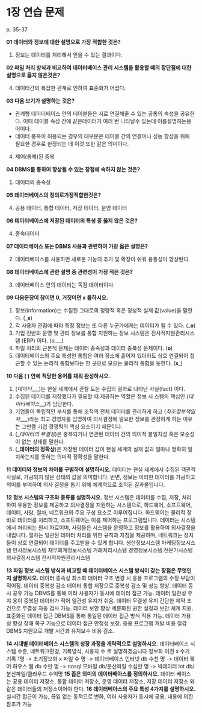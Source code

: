 # 1장 연습 문제

p. 35-37

**01 데이터와 정보에 대한 설명으로 가장 적합한 것은?**

1. 정보는 데이터를 처리해서 얻을 수 있는 결과이다.


**02 파일 처리 방식과 비교하여 데이터베이스 관리 시스템을 활용할 때의 장단점에 대한 설명으로 옳지 않은것은?**

4. 데이터간의 복잡한 관계로 인하여 표준화가 어렵다.

**03 다음 보기가 설명하는 것은?**

- 관계형 데이터베이스 안의 테이블들은 서로 연결해줄 수 있는 공통의 속성을 공유한다. 이때 테이블 속성 간에 같은데이터가 여러 번 나타날수 있는데 이를설명하는용어이다.
- 데이터 중복이 허용되는 경우의 대부분은 테이블 간의 연결이나 성능 향상을 위해 필요한 경우로 한정되는 데 이것 또한 같은 의미이다.


4. 제어(통제)된 중복

**04 DBMS를 통하여 향상될 수 있는 장점에 속하지 않는 것은?**
1. 데이터의 종속성


**05 데이터베이스의 정의로가장적합한것은?**


4. 공용 데이터, 통합 데이터, 저장 데이터, 운영 데이터

**06 데이터베이스에 저장된 데이터의 특성 중 옳지 않은 것은?**


4. 종속데이터

**07 데이터베이스 또는 DBMS 사용과 관련하여 가장 옳은 설명은?**


2. 데이터베이스를 사용하면 새로운 기능의 추가 및 확장이 쉬워 융통성이 향상된다.

**08 데이터베이스에 관한 설명 중 관련성이 가장 적은 것은?**


3. 데이터베이스 안의 데이터는 독점 데이터이다.


**09 다음문장이 참이면 0, 거짓이면 x 를하시오.**

1. 정보(information)는 수집된 그대로의 정량적 혹은 정성적 실제 값(value)을 말한다. (___x__)
2. 각 사용자 관점에 따라 특정 정보는 또 다른 누군가에게는 데이터가 될 수 있다. (___o__)
3. 기업 전반의 운영 및 관리 정보를 통합 지원하는 정보 시스템은 전사적자원관리시스템 (ERP) 이다. (_o____)
4. 파일 처리의 근본적 문제는 데이터 종속성과 데이터 중복성 문제이다. (__o__)
5. 데이터베이스의 주요 특성인 통합은 여러 장소에 흩어져 있더라도 상호 연결되어 접근할 수 있는 논리적 통합보다는 한 곳으로 모으는 물리적 통합을 듯한다. (__x___)

**10 다음 ( ) 안에 적당한 용어를 채워 완성하시오.**

1. (_데이터____)는 현실 세계에서 관찰 도는 수집의 결과로 냐타난 사실(fact) 이다.
2. 수집된 데이터를 저장했다가 필요할 때 제공하는 역할은 정보 시 스템의 핵심인 (_데이터베이스___)가 담당한다.
3. 기업들이 독립적인 부서를 통해 조직의 전체 데이터를 관리하게 하고 (_최조정보책임자____)라는 최고 경영자를 임명하여 의사결정에 필요한 정보를 관장하계 하는 이유는 그만큼 기업 경쟁력의 핵심 요소이기 때문이다.
4. (__데이터의 무결성_)은 중복되거나 연관된 데이터 간의 의미적 불일치성 혹은 모순성이 없는 상태를 말한다.
5. (___데이터의 정확상__)은 저장된 데이터 값이 현실 세계의 실제 값과 얼마나 정확히 일치하는지를 뜻하는 의미적 정확성을 말한다.

**11 데이터와 정보의 차이를 구별하여 설명하시오.**
데이터는 현실 세계에서 수집된 객관적 사실로, 가공되지 않은 상태의 값을 의미합니다. 
반면, 정보는 이러한 데이터를 가공하고 의미를 부여하여 의사 결정을 돕기 위해 체계적으로 조직된 결과물입니다.

**12 정보 시스템의 구조와 종류를 설명하시오.**
정보 시스템은 데이터를 수집, 저장, 처리하여 유용한 정보를 제공하고 의사결정을 지원하는 시스템으로, 하드웨어, 소프트웨어, 데이터, 사람, 절차, 네트워크의 주요 구성 요소로 이루어집니다. 하드웨어는 물리적 장비로 데이터를 처리하고, 소프트웨어는 이를 제어하는 프로그램입니다. 데이터는 시스템에서 처리되는 원시 자료이며, 사람들은 시스템을 운영하고 정보를 활용하여 의사결정을 내립니다. 절차는 일관된 데이터 처리를 위한 규칙과 지침을 제공하며, 네트워크는 장치들이 상호 연결되어 데이터를 주고받을 수 있게 합니다.
생산정보시스템
마케팅정보시스템
인사정보시스템
재무회계정보시스템
거래처리시스템
경영정보시스템
전문가시스템
의사결정시스템
전사적자원관리시스템

**13 파일 정보 시스템 방식과 비교할 때 데이터베이스 시스템 방식이 갖는 장점은 무엇인지 설명하시오.**
데이터 종속성 최소화
데이터 구조 변경 시 응용 프로그램의 수정 부담이 적어짐.
데이터 중복성 감소
데이터 통합 저장으로 중복성 감소 및 성능 향상.
데이터 동시 공유 가능
DBMS를 통해 여러 사용자가 동시에 데이터 접근 가능.
데이터 일관성 유지 용이
중복된 데이터가 적어 일관성 유지가 쉬움.
데이터 무결성 유지
간단한 제약 조건으로 무결성 자동 검사 가능.
데이터 보안 향상
세분화된 권한 설정과 보안 체계 지원.
표준화된 데이터 접근
DBMS를 통해 통일된 데이터 접근 방식 적용 가능.
데이터 가용성 향상
장애 복구 기능으로 데이터 접근 안정성 보장.
응용 프로그램 개발 비용 절감
DBMS 지원으로 개발 시간과 유지보수 비용 감소.

**14 시대별 데이터베이스 시스템의 성장 과정을 개략적으로 설명하시오.**
데이터베이스 시스템 수준, 네트워크환경, 기록방식, 사용자 수 로 설명하겠습니다
정보화 이전 x 수기 기록 1명 ->
초기정보화 x 파일 수 명 ->
데이터베이스 인터넷 db 수천 명 ->
데이터 웨어 하우스 웹 db 수만 명 ->
nosql 모바일 db/분산파일 수십만 명 ->
빅데이터 lot db/분산파일/클라우드 수억명
**15 좁은 의미의 데이터베아스를 정의하시오.**
데이터 베이스는 공용 데이터 저장소, 통합 데이터 저장소, 운영 데이터 저장소, 저장 데이터 저장소 와
같은 데이터들의 저장소이어야 한다. 
**16 데이터베아스의 주요 특성 4가지를 설명하시오.**
실시간 접근이 가능, 끊임 없는 동적으로 변화, 여러 사용자가 동시에 공용, 내용에 의한 참조가 가능
